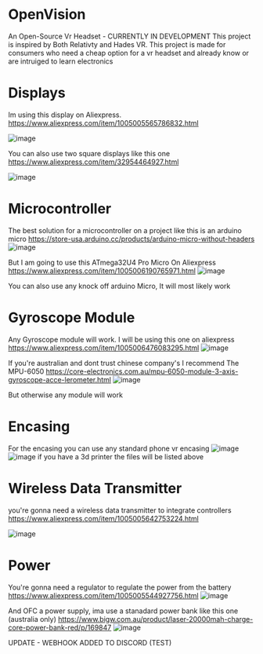 # OpenVision
An Open-Source Vr Headset - CURRENTLY IN DEVELOPMENT
This project is inspired by Both Relativty and Hades VR.
This project is made for consumers who need a cheap option for a vr headset and already know or are intruiged to learn electronics

# Displays
Im using this display on Aliexpress.
https://www.aliexpress.com/item/1005005565786832.html

![image](https://github.com/CSParnell78/OpenVision/assets/87897399/b44767a6-5b99-4a41-8eed-9017db0348ce)

You can also use two square displays like this one
https://www.aliexpress.com/item/32954464927.html

![image](https://github.com/CSParnell78/OpenVision/assets/87897399/b5abbdbc-9b48-4ac4-99f3-a9a0a12fbb1a)

# Microcontroller
The best solution for a microcontroller on a project like this is an arduino micro
https://store-usa.arduino.cc/products/arduino-micro-without-headers
![image](https://github.com/CSParnell78/OpenVision/assets/87897399/00e78e1a-ce4c-47fb-a1c5-22ef4908b76c)

But I am going to use this ATmega32U4 Pro Micro On Aliexpress
https://www.aliexpress.com/item/1005006190765971.html
![image](https://github.com/CSParnell78/OpenVision/assets/87897399/411eeadf-08b7-40d7-818f-7cdc696c067d)

You can also use any knock off arduino Micro, It will most likely work

# Gyroscope Module
Any Gyroscope module will work. I will be using this one on aliexpress
https://www.aliexpress.com/item/1005006476083295.html
![image](https://github.com/CSParnell78/OpenVision/assets/87897399/5e5863ca-6fbe-4bca-936a-ca67176f4a7d)

If you're australian and dont trust chinese company's I recommend The MPU-6050
https://core-electronics.com.au/mpu-6050-module-3-axis-gyroscope-acce-lerometer.html
![image](https://github.com/CSParnell78/OpenVision/assets/87897399/d60282aa-8d2d-4277-a88b-eefa3b1573bf)

But otherwise any module will work

# Encasing
For the encasing you can use any standard phone vr encasing
![image](https://github.com/CSParnell78/OpenVision/assets/87897399/2b92cdd1-a121-4098-b74e-fb95996d5b9f)
![image](https://github.com/CSParnell78/OpenVision/assets/87897399/feb58b26-56ed-4175-a360-8c97d5f8b971)
if you have a 3d printer the files will be listed above

# Wireless Data Transmitter
you're gonna need a wireless data transmitter to integrate controllers
https://www.aliexpress.com/item/1005005642753224.html

![image](https://github.com/CSParnell78/OpenVision/assets/87897399/e9b465e2-f54a-4b32-9819-2a7bb257f8f1)

# Power
You're gonna need a regulator to regulate the power from the battery
https://www.aliexpress.com/item/1005005544927756.html
![image](https://github.com/CSParnell78/OpenVision/assets/87897399/7d079360-512c-40c5-ace5-1b46fe22789a)


And OFC a power supply, ima use a stanadard power bank like this one (australia only)
https://www.bigw.com.au/product/laser-20000mah-charge-core-power-bank-red/p/169847
![image](https://github.com/CSParnell78/OpenVision/assets/87897399/ca8312f0-11f0-43f5-8dbe-87c554e45f1c)

UPDATE - WEBHOOK ADDED TO DISCORD (TEST)
